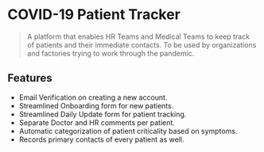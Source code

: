 # COVID-19 Patient Tracker

> A platform that enables HR Teams and Medical Teams to keep track of patients and their immediate contacts. To be used by organizations and factories trying to work through the pandemic.



## Features

* Email Verification on creating a new account.
* Streamlined Onboarding form for new patients.
* Streamlined Daily Update form for patient tracking.
* Separate Doctor and HR comments per patient.
* Automatic categorization of patient criticality based on symptoms.
* Records primary contacts of every patient as well.

